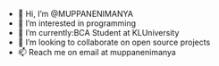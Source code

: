 - 👋 Hi, I’m @MUPPANENIMANYA
- 👀 I’m interested in programming
- 🌱 I’m currently:BCA Student at KLUniversity
- 💞️ I’m looking to collaborate on open source projects
- 📫 Reach me on email at muppanenimanya

<!---
MUPPANENIMANYA/MUPPANENIMANYA is a ✨ special ✨ repository because its `README.md` (this file) appears on your GitHub profile.
You can click the Preview link to take a look at your changes.
--->
